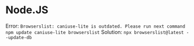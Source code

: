 # Node.JS

Error: ```Browserslist: caniuse-lite is outdated. Please run next command npm update caniuse-lite browserslist```
Solution: `npx browserslist@latest --update-db`
